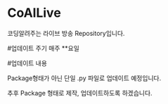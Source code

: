 # CoAlLive
코딩알려주는 라이브 방송 Repository입니다.

#업데이트 주기
매주 **요일

#업데이트 내용

Package형태가 아닌 단일 .py 파일로 업데이트 예정입니다.

추후 Package 형태로 제작, 업데이트하도록 하겠습니다. 
